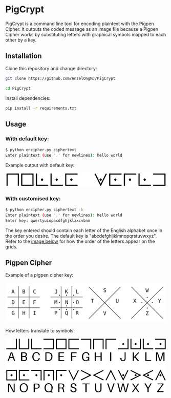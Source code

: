 # PigCrypt

PigCrypt is a command line tool for encoding plaintext with the Pigpen Cipher. It outputs the coded message as an image file because a Pigpen Cipher works by substituting letters with graphical symbols mapped to each other by a key.

## Installation

Clone this repository and change directory:  
```sh
git clone https://github.com/AnselOngMJ/PigCrypt
```
```sh
cd PigCrypt
```

Install dependencies:  
```sh
pip install -r requirements.txt
```

## Usage

### With default key:

```sh
$ python encipher.py ciphertext
Enter plaintext (use '.' for newlines): hello world
```
Example output with default key:

![hello world enciphered with pigpen](https://github.com/AnselOngMJ/PigCrypt/blob/main/images/example.png)

### With customised key:

```sh
$ python encipher.py ciphertext -k
Enter plaintext (use '.' for newlines): hello world
Enter key: qwertyuiopasdfghjklzxcvbnm
```
The key entered should contain each letter of the English alphabet once in the order you desire. The default key is "abcdefghijklmnopqrstuvwxyz". Refer to the [image below](#pigpen-cipher) for how the order of the letters appear on the grids.

## Pigpen Cipher

Example of a pigpen cipher key:

![pigpen key](https://github.com/AnselOngMJ/PigCrypt/blob/main/images/pigpen_key.png)

How letters translate to symbols:

![pigpen guide](https://github.com/AnselOngMJ/PigCrypt/blob/main/images/pigpen_guide.png)
